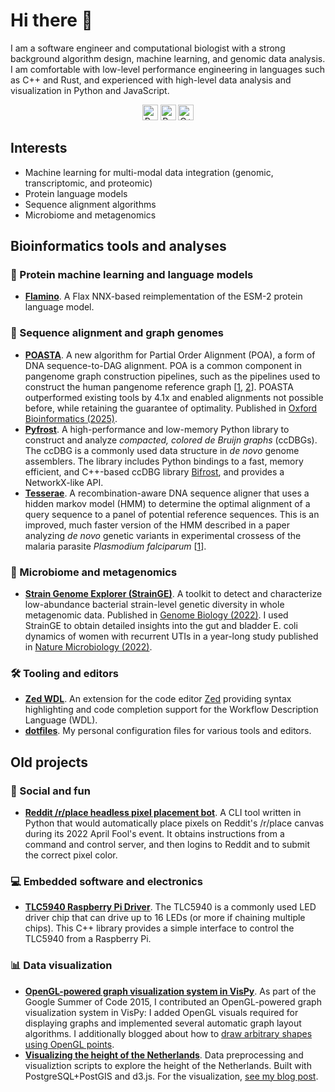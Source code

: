 # Hi there 👋

I am a software engineer and computational biologist with a strong background
algorithm design, machine learning, and genomic data analysis.
I am comfortable with low-level performance engineering in languages such as C++ and Rust,
and experienced with high-level data analysis and visualization in Python and JavaScript.

<p align="center">
    <img src="https://img.shields.io/badge/Python-FFD43B?style=for-the-badge&logo=python&logoColor=blue" alt="Python" height="25">
    <img src="https://img.shields.io/badge/Rust-black?style=for-the-badge&logo=rust&logoColor=#E57324" alt="Rust" height="25">
    <img src="https://img.shields.io/badge/C%2B%2B-00599C?style=for-the-badge&logo=c%2B%2B&logoColor=white" alt="C++" height="25">
</p>

## Interests

* Machine learning for multi-modal data integration (genomic, transcriptomic, and proteomic)
* Protein language models
* Sequence alignment algorithms
* Microbiome and metagenomics

## Bioinformatics tools and analyses

### 🤖 Protein machine learning and language models

* **[Flamino](https://github.com/lrvdijk/flamino)**. A Flax NNX-based reimplementation of the ESM-2 protein language model.

### 🧬 Sequence alignment and graph genomes

* **[POASTA](https://github.com/lrvdijk/poasta)**. A new algorithm for Partial Order Alignment (POA), a form of DNA sequence-to-DAG alignment.
POA is a common component in pangenome graph construction pipelines, such as the pipelines used to construct the human pangenome reference graph \[[1](https://www.nature.com/articles/s41587-023-01793-w), [2](https://www.nature.com/articles/s41592-024-02430-3)\].
POASTA outperformed existing tools by 4.1x and enabled alignments not possible before, while retaining the guarantee of optimality. Published in [Oxford Bioinformatics (2025)](https://academic.oup.com/bioinformatics/article/41/1/btae757/7942505).
* **[Pyfrost](https://github.com/broadinstitute/pyfrost)**. A high-performance and low-memory Python library to construct and analyze _compacted, colored de Bruijn graphs_ (ccDBGs).
The ccDBG is a commonly used data structure in _de novo_ genome assemblers.
The library includes Python bindings to a fast, memory efficient, and C++-based ccDBG library [Bifrost](https://github.com/pmelsted/bifrost), and provides a NetworkX-like API.
* **[Tesserae](https://github.com/castcollab/tesserae2)**. A recombination-aware DNA sequence aligner that uses a hidden markov model (HMM) to determine the optimal alignment of a query sequence to a panel of potential reference sequences. This is an improved, much faster version of the HMM described in a paper analyzing _de novo_ genetic variants in experimental crossess of the malaria parasite _Plasmodium falciparum_ \[[1](https://genome.cshlp.org/content/30/8/1154.long)\].

### 💩 Microbiome and metagenomics

* **[Strain Genome Explorer (StrainGE)](https://gitub.com/broadinstitute/strainge)**. A toolkit to detect and characterize low-abundance bacterial strain-level genetic diversity in whole metagenomic data.
Published in [Genome Biology (2022)](https://genomebiology.biomedcentral.com/articles/10.1186/s13059-022-02630-0). I used StrainGE to obtain detailed insights into the gut and bladder E. coli dynamics of women with recurrent UTIs in a year-long study published in [Nature Microbiology (2022)](https://www.nature.com/articles/s41564-022-01107-x).

### 🛠️ Tooling and editors

* **[Zed WDL](https://github.com/broadinstitute/zed-wdl)**. An extension for the code editor [Zed](https://zed.dev/) providing syntax highlighting and code completion support for the Workflow Description Language (WDL).
* **[dotfiles](https://github.com/lrvdijk/dotfiles)**. My personal configuration files for various tools and editors.

## Old projects

### 🥳 Social and fun

* **[Reddit /r/place headless pixel placement bot](https://github.com/PlaceNL2022/rPlace2022)**. A CLI tool written in Python that would automatically place pixels on Reddit's /r/place canvas during its 2022 April Fool's event. It obtains instructions from a command and control server, and then logins to Reddit and to submit the correct pixel color.

### 💻 Embedded software and electronics

* **[TLC5940 Raspberry Pi Driver](https://github.com/lrvdijk/tlc5940-raspberry)**. The TLC5940 is a commonly used LED driver chip that can drive up to 16 LEDs (or more if chaining multiple chips).
This C++ library provides a simple interface to control the TLC5940 from a Raspberry Pi.

### 📊 Data visualization

* **[OpenGL-powered graph visualization system in VisPy](https://vispy.org)**. As part of the Google Summer of Code 2015, I contributed an OpenGL-powered graph visualization system in VisPy: I added OpenGL visuals required for displaying graphs and implemented several automatic graph layout algorithms. I additionally blogged about how to [draw arbitrary shapes using OpenGL points](https://lucasvandijk.nl/2015/06/drawing-arbitrary-shapes-with-opengl-points/).
* **[Visualizing the height of the Netherlands](https://github.com/lrvdijk/nl-height)**. Data preprocessing and visualiztion scripts to explore the height of the Netherlands. Built with PostgreSQL+PostGIS and d3.js. For the visualization, [see my blog post](https://lucasvandijk.nl/2018/02/visualizing-the-height-of-the-netherlands/).
